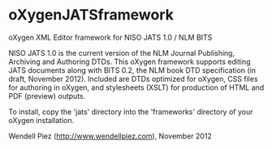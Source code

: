 oXygenJATSframework
===================

oXygen XML Editor framework for NISO JATS 1.0 / NLM BITS

NISO JATS 1.0 is the current version of the NLM Journal Publishing,
Archiving and Authoring DTDs. This oXygen framework supports editing
JATS documents along with BITS 0.2, the NLM book DTD specification
(in draft, November 2012). Included are DTDs optimized for oXygen,
CSS files for authoring in oXygen, and stylesheets (XSLT) for 
production of HTML and PDF (preview) outputs.

To install, copy the 'jats' directory into the 'frameworks' directory
of your oXygen installation.

Wendell Piez (http://www.wendellpiez.com), November 2012
